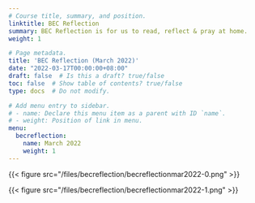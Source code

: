 ```yaml
---
# Course title, summary, and position.
linktitle: BEC Reflection
summary: BEC Reflection is for us to read, reflect & pray at home.
weight: 1

# Page metadata.
title: 'BEC Reflection (March 2022)'
date: "2022-03-17T00:00:00+08:00"
draft: false  # Is this a draft? true/false
toc: false  # Show table of contents? true/false
type: docs  # Do not modify.

# Add menu entry to sidebar.
# - name: Declare this menu item as a parent with ID `name`.
# - weight: Position of link in menu.
menu:
  becreflection:
    name: March 2022
    weight: 1
---
```


{{< figure src="/files/becreflection/becreflectionmar2022-0.png" >}}

{{< figure src="/files/becreflection/becreflectionmar2022-1.png" >}}
